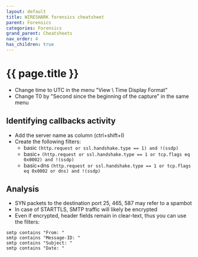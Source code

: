 ```yaml
---
layout: default
title: WIRESHARK forensics cheatsheet
parent: Forensics
categories: Forensics
grand_parent: Cheatsheets
nav_order: 4
has_children: true
---
```


# {{ page.title }}

* Change time to UTC in the menu "View \ Time Display Format"
* Change T0 by "Second since the beginning of the capture" in the same menu

## Identifying callbacks activity

* Add the server name as column (ctrl+shift+I)
* Create the following filters:
  * basic ```(http.request or ssl.handshake.type == 1) and !(ssdp)```
  * basic+ ```(http.request or ssl.handshake.type == 1 or tcp.flags eq 0x0002) and !(ssdp)```
  * basic+dns ```(http.request or ssl.handshake.type == 1 or tcp.flags eq 0x0002 or dns) and !(ssdp)```

## Analysis

* SYN packets to the destination port 25, 465, 587 may refer to a spambot
* In case of STARTTLS, SMTP traffic will likely be encrypted
* Even if encrypted, header fields remain in clear-text, thus you can use the filters:
```
smtp contains "From: "
smtp contains "Message-ID: "
smtp contains "Subject: "
smtp contains "Date: "
```


